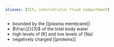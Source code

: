 ```yaml
---
aliases: [ICF, intercellular fluid compartment]
---
```

-   bounded by the [[plasma membrane]]
-   $\frac{2}{3}$ of the total body water
-   high levels of [K] and low levels of [Na]
-   negatively charged [[proteins]]